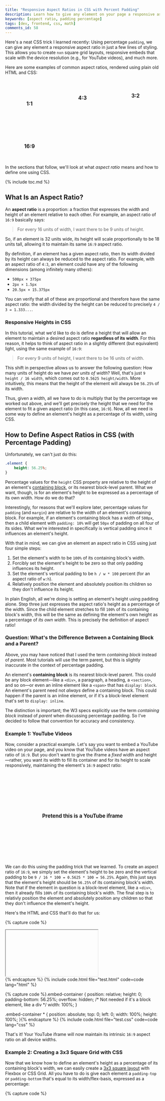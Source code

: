 ```yaml
---
title: "Responsive Aspect Ratios in CSS with Percent Padding"
description: Learn how to give any element on your page a responsive aspect ratio, using a CSS trick with percentage padding.
keywords: [aspect ratio, padding percentage]
tags: [dev, frontend, css, math]
comments_id: 58
---
```


Here's a neat CSS trick I learned recently: Using percentage `padding`, we can give any element a responsive aspect ratio in just a few lines of styling. This allows you to create `nxn` square grid layouts, responsive embeds that scale with the device resolution (e.g., for YouTube videos), and much more.

Here are some examples of common aspect ratios, rendered using plain old HTML and CSS:

<ul class="tiles">
    <li class="tile aspect-ratio-1-1" data-ratio="1:1"></li>
    <li class="tile aspect-ratio-4-3" data-ratio="4:3"></li>
    <li class="tile aspect-ratio-3-2" data-ratio="3:2"></li>
    <li class="tile aspect-ratio-16-9" data-ratio="16:9"></li>
</ul>

In the sections that follow, we'll look at what *aspect ratio* means and how to define one using CSS.

{% include toc.md %}

## What Is an Aspect Ratio?

An **aspect ratio** is a proportion: a fraction that expresses the width and height of an element relative to each other. For example, an aspect ratio of `16:9` basically says:

> For every 16 units of width, I want there to be 9 units of height.

So, if an element is 32 units wide, its height will scale proportionally to be 18 units tall, allowing it to maintain its same `16:9` aspect ratio.

By definition, if an element has a given aspect ratio, then its width divided by its height can always be reduced to the aspect ratio. For example, with an aspect ratio of `4:3`, an element could have any of the following dimensions (among infinitely many others):

- `500px × 375px`
- `2px × 1.5px`
- `20.5px × 15.375px`

You can verify that all of these are proportional and therefore have the same aspect ratio: the width divided by the height can be reduced to precisely `4 / 3 = 1.333...`.

### Responsive Heights in CSS

In this tutorial, what we'd like to do is define a height that will allow an element to maintain a desired aspect ratio **regardless of its width**. For this reason, it helps to think of aspect ratio in a slightly different (but equivalent) light, using the same example of `16:9`:

> For every 9 units of height, I want there to be 16 units of width.

This shift in perspective allows us to answer the following question: How many units of height do we have *per units of width*? Well, that's just `9 height / 16 width`, which comes out to `0.5625 height/width`. More intuitively, this means that the height of the element will always be `56.25%` of its width.

Thus, given a width, all we have to do is multiply that by the percentage we worked out above, and we'll get precisely the height that we need for the element to fit a given aspect ratio (in this case, `16:9`). Now, all we need is some way to define an element's height as a percentage of its width, using CSS.

## How to Define Aspect Ratios in CSS (with Percentage Padding)

Unfortunately, we can't just do this:

```css
.element {
    height: 56.25%;
}
```

Percentage values for the `height` CSS property are relative to the height of an element's [containing block](https://developer.mozilla.org/en-US/docs/Web/CSS/Containing_block), or its nearest block-level parent. What we want, though, is for an element's height to be expressed as a percentage of its own width. How do we do that?

Interestingly, for reasons that we'll explore later, percentage values for `padding` (and `margin`) are relative to the width of an element's containing block. For example, if an element's containing block has a width of `500px`, then a child element with `padding: 10%` will get `50px` of padding on all four of its sides. What we're interested in specifically is vertical padding since it influences an element's height.

With that in mind, we can give an element an aspect ratio in CSS using just four simple steps:

1. Set the element's width to be `100%` of its containing block's width.
2. Forcibly set the element's height to be zero so that only padding influences its height.
3. Set the element's vertical padding to be `h / w * 100` percent (for an aspect ratio of `w:h`).
4. Relatively position the element and absolutely position its children so they don't influence its height.

In plain English, all we're doing is setting an element's height using padding alone. Step three just expresses the aspect ratio's height as a percentage of the width. Since the child element stretches to fill `100%` of its containing block's width, this will be the same as defining the element's own height as a percentage of *its own width*. This is precisely the definition of aspect ratio!

### Question: What's the Difference Between a Containing Block and a Parent?

Above, you may have noticed that I used the term *containing block* instead of *parent*. Most tutorials will use the term parent, but this is slightly inaccurate in the context of percentage padding.

An element's **containing block** is its nearest block-level parent. This could be any block element—like a `<div>`, a paragraph, a heading, a `<section>`, and so on—or even an inline element like a `<span>` that has `display: block`. An element's parent need not *always* define a containing block. This could happen if the parent is an inline element, or if it's a block-level element that's set to `display: inline`.

The distinction is important; the W3 specs explicitly use the term *containing block* instead of *parent* when discussing percentage padding. So I've decided to follow that convention for accuracy and consistency.

### Example 1: YouTube Videos

Now, consider a practical example. Let's say you want to embed a YouTube video on your page, and you know that YouTube videos have an aspect ratio of `16:9`. But you don't want to give the iframe a *fixed* width and height—rather, you want its width to fill its container and for its height to scale responsively, maintaining the element's `16:9` aspect ratio:

<div class="tile aspect-ratio-16-9" data-ratio="Pretend this is a YouTube iframe" aria-hidden="true"></div>

We can do this using the padding trick that we learned. To create an aspect ratio of `16:9`, we simply set the element's height to be zero and the vertical padding to be `9 / 16 * 100 = 0.5625 * 100 = 56.25%`. Again, this just says that the element's height should be `56.25%` of its containing block's width. Note that if the element in question is a block-level element, like a `<div>`, then it already fills `100%` of its containing block's width. The final step is to relativly position the element and absolutely position any children so that they don't influence the element's height.

Here's the HTML and CSS that'll do that for us:

{% capture code %}<div class="embed-container">
  <iframe>...</iframe>
</div>{% endcapture %}
{% include code.html file="test.html" code=code lang="html" %}

{% capture code %}.embed-container {
    position: relative;
    height: 0;
    padding-bottom: 56.25%;
    overflow: hidden;
    /* Not needed if it's a block element, like a div */
    width: 100%;
}

.embed-container * {
    position: absolute;
    top: 0;
    left: 0;
    width: 100%;
    height: 100%;
}{% endcapture %}
{% include code.html file="test.css" code=code lang="css" %}

That's it! Your YouTube iframe will now maintain its intrinsic `16:9` aspect ratio on all device widths.

### Example 2: Creating a 3x3 Square Grid with CSS

Now that we know how to define an element's height as a percentage of its containing block's width, we can easily create a [3x3 square layout](https://tobiasahlin.com/blog/common-flexbox-patterns/#3x3-grid-constrained-proportions-11) with Flexbox or CSS Grid. All you have to do is give each element a `padding-top` or `padding-bottom` that's equal to its width/flex-basis, expressed as a percentage:

{% capture code %}<ul class="square-grid">
  <li class="square"></li>
  <li class="square"></li>
  <li class="square"></li>
  <li class="square"></li>
  <li class="square"></li>
  <li class="square"></li>
  <li class="square"></li>
  <li class="square"></li>
  <li class="square"></li>
</ul>{% endcapture %}
{% include code.html file="grid.html" code=code lang="html" %}

{% capture code %}.square-grid {
    display: flex;
    flex-wrap: wrap;
    list-style: none;
    padding: 0;
}

.square {
    height: 0;
    margin: 0.5em;
    /* Subtract 1em for left and right 0.5em margins */
    flex-basis: calc(33.33% - 1em);
    padding-bottom: calc(33.33% - 1em);
}{% endcapture %}
{% include code.html file="grid.css" code=code lang="css" %}

That gives us a perfect 3x3 grid of squares:

<ol class="square-grid" aria-hidden="true">
  <li class="square"></li>
  <li class="square"></li>
  <li class="square"></li>
  <li class="square"></li>
  <li class="square"></li>
  <li class="square"></li>
  <li class="square"></li>
  <li class="square"></li>
  <li class="square"></li>
</ol>

You can now put whatever absolutely positioned content you want in these squares, relatively position the list items, and hide any overflowing content. Speaking of which...

### Example 3: A 3x3 Square Grid of Images (Cropped)

One of the more common use cases you'll run into is creating a square image grid with CSS, where each image is cropped to fit a perfect `1:1` aspect ratio. This simply builds on the previous example, where we created a generic square grid. Here, we'll relatively position our squares and absolutely position all children:

{% capture code %}.square {
  height: 0;
  margin: 0.5em;
  flex-basis: calc(33.33% - 1em);
  padding-bottom: calc(33.33% - 1em);
  position: relative;
}

.square * {
  position: absolute;
  top: 0;
  left: 0;
  width: 100%;
  height: 100%;
}{% endcapture %}
{% include code.html file="image-grid.css" code=code lang="css" %}

Each square will nest a `<picture>` child element that in turn contains `<img>` and `<source>` elements. You could also just use an `<img>` tag here instead of a `<picture>`. In any case, the image and source elements will be styled as follows:

{% capture code %}.square img,
.square source {
  object-fit: cover;
  object-position: center;
}{% endcapture %}
{% include code.html file="img-grid.css" code=code lang="css" %}

Putting it all together, we get a `3x3` grid of images that are perfectly centered to a `1:1` (square) aspect ratio. If some of the images don't have an intrinsic `1:1` aspect ratio—as is the case with the puppies below, which have intrinsic dimensions of `500x300`—they'll simply be cropped and centered:

<ol class="square-grid" aria-hidden="true">
  <li class="square">{% include picture.html img="puppy.png" alt="" clickable=false %}</li>
  <li class="square">{% include picture.html img="puppy.png" alt="" clickable=false %}</li>
  <li class="square">{% include picture.html img="puppy.png" alt="" clickable=false %}</li>
  <li class="square">{% include picture.html img="kitten.png" alt="" clickable=false %}</li>
  <li class="square">{% include picture.html img="kitten.png" alt="" clickable=false %}</li>
  <li class="square">{% include picture.html img="kitten.png" alt="" clickable=false %}</li>
  <li class="square">{% include picture.html img="parakeet.png" alt="" clickable=false %}</li>
  <li class="square">{% include picture.html img="parakeet.png" alt="" clickable=false %}</li>
  <li class="square">{% include picture.html img="parakeet.png" alt="" clickable=false %}</li>
</ol>

Taking this a step further, you could even set a breakpoint to have the grid flow into a `9x1` grid for mobile, or you could just use CSS Grid instead of flexbox. It's up to you!

## Why It Works: Padding Percentages and Aspect Ratios

As mentioned earlier, the reason we're able to create responsive aspect ratios in this manner is because percentage values for `padding` (and `margin`!) are defined relative to the width of an element's containing block. This is the case for block layouts, [flex layouts](https://www.w3.org/TR/css-flexbox-1/#item-margins), and [grid layouts](https://drafts.csswg.org/css-grid-1/#item-margins). Unfortunately, the W3 specification does not actually go into detail regarding why this decision was made, so [the best we can do is speculate](https://stackoverflow.com/questions/11003911/why-are-margin-padding-percentages-in-css-always-calculated-against-width/).

One possible reason for this is that using a single reference axis (the containing block's width or height, but not both) gives you predictable results with `padding: x%` and `margin: x%`, ensuring that you get the same exact value on all four sides of the box model for a given element, just as you would with other units (e.g., `em` or `px`). So, regardless of whether an element is perfectly square, you'll get the same amount of percentage-based padding or margin on all sides. One could argue, however, that this isn't a good motivation. With concrete units like `em`, `rem`, and `px`, it definitely makes sense for the amount of padding to be the same on all four sides when you use the shorthand of `padding: 5px`. But there's nothing suggesting that the same should hold for percentages since these are responsive units. Moreover, this does not address why the containing block's width was chosen over its height since either one would do just fine.

A more logical reason is the [causality dilemma](https://en.wikipedia.org/wiki/Chicken_or_the_egg) (aka the chicken or the egg). Let's pretend that percentage values for vertical padding actually referenced the containing block's height, rather than its width. If that were the case, we'd get an infinite loop:

1. A containing block's height is affected by the heights of its children<sup>1</sup>.
2. A child sets its `padding-top` to be some percentage (e.g., `50%`).
3. The height of the containing block must change since the child now takes up more vertical space.
4. If the height of the containing block increases, the child's padding must increase, too.

> <sup>1</sup>The same does NOT apply to the width of a containing block. By definition, a block-level element such as a `<div>` will fill up 100% of the available width in the [inline direction](https://developer.mozilla.org/en-US/docs/Web/CSS/CSS_Flow_Layout/Block_and_Inline_Layout_in_Normal_Flow#Elements_participating_in_a_block_formatting_context). If children exceed this width, they will simply overflow—the parent will not stretch. Hence, the infinite calculation problem does not exist in the horizontal axis.

Another compelling reason is that this CSS "hack" allows us to define responsive aspect ratios. If percentage values for vertical padding were based on the containing block's height and not its width, then we'd have no way of doing this with responsive units—we'd have to rely on hardcoded units.

### The Curious Case of Flexbox and CSS Grid

We learned that percentage padding for an element will reference the width of its containing block. But what happens if the element in question is a flex item or grid item? In that case, is the containing block the flex container or the grid itself?

The simple answer is no. And the key to understanding this is to learn about **block formatting contexts** (BFCs). From the [MDN docs](https://developer.mozilla.org/en-US/docs/Web/CSS/CSS_Flow_Layout/Intro_to_formatting_contexts):

> Everything on a page is part of a formatting context, or an area which has been defined to lay out content in a particular way. A block formatting context (BFC) will lay child elements out according to block layout rules, a flex formatting context will lay its children out as flex items, etc. Each formatting context has specific rules about how layout behaves when in that context.

In its documentation on [identifying the containing block](https://developer.mozilla.org/en-US/docs/Web/CSS/Containing_block#Identifying_the_containing_block), MDN notes that flex items and grid items create their own block formatting context, separate from the flex container or grid container:

> If the position property is static, relative, or sticky, the containing block is formed by the edge of the content box of the nearest ancestor element that is either a block container (such as an inline-block, block, or list-item element) or establishes a formatting context (such as a table container, flex container, grid container, or the block container itself).

[And the W3 specs back this up](https://www.w3.org/TR/css-flexbox-1/#flex-items):

> A flex item establishes an independent formatting context for its contents. However, flex items themselves are flex-level boxes, not block-level boxes: they participate in their container’s flex formatting context, not in a block formatting context.

Thus, for flex and grid items, you can think of the containing block as an invisible content region that wraps the items. With CSS grid, this grid formatting context is very easy to identify in your dev tools, appearing as a dotted outline around each item:

{% include picture.html img="grid.png" alt="Inspecting a grid of four items with the Chrome dev tools reveals that each grid items has its own block formatting context, shown with a dashed outline." %}

You can prove this with a simple experiment with two grid items that have the same aspect ratio but whose formatting contexts have differing widths, as defined by the `grid-template-columns` property:

<ul class="grid" aria-label="A grid of two items, one of which is 1fr and the other is 2fr">
  <li class="tile aspect-ratio-16-9" data-ratio="16:9"></li>
  <li class="tile aspect-ratio-16-9" data-ratio="16:9"></li>
</ul>

If the formatting context for grid items were the grid parent itself, then the two items would have the same padding-based height. But they don't because each item has its own formatting context.

### Percentage Padding in Horizontal vs. Vertical Writing Modes

So far, I've asserted that percentage padding and margins reference the width of their containing block. While this is true, it only tells half the story. Percentages may also refer to the height of the containing block, depending on the document's **writing mode**.

By default, a web page is set up to use a **horizontal writing mode**, where text flows from left to right (LTR). This is thanks to the `writing-mode` CSS property, which can take on the following values:

<table>
    <thead>
        <tr>
            <th scope="col">Value</th>
            <th scope="col">Description</th>
        </tr>
    </thead>
    <tbody>
        <tr>
            <td><code>horizontal-tb</code></td>
            <td>Content flows horizontally, from top to bottom (default).</td>
        </tr>
        <tr>
            <td><code>vertical-rl</code></td>
            <td>Content flows vertically, from the right edge of the page to the left.</td>
        </tr>
        <tr>
            <td><code>vertical-lr</code></td>
            <td>Content flows vertically, from the left edge of the page to the right.</td>
        </tr>
    </tbody>
</table>

With vertical layouts, paragraphs appear sideways—you'll have to tilt your head to read them:

<p aria-hidden="true" style="writing-mode: vertical-rl; height: 200px; width: 100%; display: flex; align-items: center; line-height: 1.3;">
    Hello, World! This is a paragraph with writing-mode: vertical-rl set in its CSS. Neat, huh? Notice how the text flows from the right side of the page to the left.
</p>

[The MDN docs](https://developer.mozilla.org/en-US/docs/Web/CSS/CSS_Flow_Layout/Block_and_Inline_Layout_in_Normal_Flow#Elements_participating_in_a_block_formatting_context) provide the following diagrams to clarify the difference between these two writing modes:

<figure>
  {% include picture.html img="horizontal-mode.png" alt="A horizontal writing mode, with text flowing vertically from top to bottom. An arrow points from left to right at the top of the document and is labeled as the inline direction. Another arrow points from top to bottom and is labeled as the block direction." %}
  <figcaption>Horizontal writing mode (default)</figcaption>
</figure>

<figure>
  {% include picture.html img="vertical-mode.png" alt="A vertical writing mode, with text flowing horizontally. The horizontal axis is labeled as the block direction, whereas the vertical axis is now labeled as the inline direction. Text is rendered sideways." %}
  <figcaption>Vertical writing mode</figcaption>
</figure>

Here's the important point: if we change our writing mode to vertical (either left-to-right or right-to-left), and we use percentage values for padding or margin, these percentages will actually be defined relative to the *containing block's height*, not its width! This comes straight from the [CSS3 specs](https://www.w3.org/TR/css-writing-modes-3/#dimension-mapping):

> As a corollary, percentages on the margin and padding properties, which are always calculated with respect to the containing block width in CSS2.1, are calculated with respect to the inline size of the containing block in CSS3.

Here, **inline size** is defined as follows:

> A measurement in the inline dimension: refers to the physical width (horizontal dimension) in horizontal writing modes, and to the physical height (vertical dimension) in vertical writing modes.

To verify this, run the following code:

{% capture code %}<div class="document">
  <div class="parent">
    <div class="child">
      Child
    </div>
  </div>
</div>{% endcapture %}
{% include code.html file="test.html" code=code lang="html" %}

{% capture code %}.document {
  writing-mode: vertical-rl;
  width: 100%;
  height: 100vh;
}

.parent {
   width: 100%;
   height: 200px;
   background-color: black;
   color: white;
}

.child {
  padding: 10%;
  background-color: white;
  color: black;
  border: solid 1px;
}{% endcapture %}
{% include code.html file="test.css" code=code lang="css" %}

The result is shown below, with some additional CSS to make things prettier and easier to identify. Using your dev tools, you can verify that the child `<div>` has a padding of `20px`, which is precisely `10%` of the containing block's height (`200px`):

<div class="document" aria-hidden="true">
  <div class="parent">
    Parent (200px tall)
    <div class="child">
      Child
    </div>
  </div>
</div>

So padding percentages are not always relative to the containing block's width! This is the case the majority of the time since most documents use the default writing mode, but if you've set yours to be vertical, then padding and margin percentages are going to be relative to the containing block's *height*. Thus, our understanding of percentage padding and margin should really be the following:

> Percentage values for padding and margin are relative to the containing block's dimensions in the **inline direction**. For horizontal layouts, this is the containing block's width. For vertical layouts, this is the containing block's height. (See the reference diagrams above.)

## A Note on Rounding Errors

Because computers use fixed-precision floating-point systems, there are some numbers that cannot be fully represented in binary using the IEEE754 standard. Thus, they must either be **truncated** or **rounded** to the nearest representable number.

Since rounding may occur at various steps in percentage-based calculations with CSS, an element may actually end up having a **slightly inaccurate aspect ratio** (though this will be barely perceptible to the user).

In Chrome, for example, all pixel dimensions are truncated after two decimal points, so a width of `1280.858585px` would get truncated to `1280.85px`. Multiply that by `0.5625`, and you'll get `720.478125`, which is rounded to `720.48px`. If you now compute the resulting aspect ratio, you'll find that it's `1.7777731512325116588940706195869`, which differs slightly from the true aspect ratio of `16:9 = 1.7777777777777777777777777777778`.

## Final Thoughts

Clearly, CSS can be a little weird sometimes—who would've thought that padding could be used to create aspect ratios? That thought certainly never crossed my mind until I dug deep into this topic.

With an understanding of padding percentages, you now know how to define responsive aspect ratios in CSS for all kinds of elements, including images, videos, and more. As a bonus, you now also understand how percentage values work for padding and margins and that they depend on the writing mode.

I hope you found this helpful!

### References and Further Reading

- [Maintain the aspect ratio of a div with CSS](https://stackoverflow.com/questions/1495407/maintain-the-aspect-ratio-of-a-div-with-css)
- [W3 Schools How TO - Aspect Ratio](https://www.w3schools.com/howto/howto_css_aspect_ratio.asp)
- [Why are margin/padding percentages in CSS always calculated against width?](https://stackoverflow.com/questions/11003911/why-are-margin-padding-percentages-in-css-always-calculated-against-width/11004839)
- [How to set the margin or padding as percentage of height of parent container?](https://stackoverflow.com/questions/4982480/how-to-set-the-margin-or-padding-as-percentage-of-height-of-parent-container#:~:text=If%20you%20set%20an%20element's,to%20height%20instead%20of%20width.)
- [Common CSS Flexbox Layout Patterns with Example Code](https://tobiasahlin.com/blog/common-flexbox-patterns/)

<style>
    .tiles { display: grid; padding: 0 !important; grid-template-columns: repeat(auto-fit, minmax(150px, 1fr)); row-gap: 1em; column-gap: 1em; }
    .tile { position: relative; height: 0; background-color: var(--tag-bg-color); color: var(--tag-text-color); font-weight: 700; font-size: 1.2em; list-style: none; margin: 0 !important; border-radius: 4px; }
    .tile::after { position: absolute; left: 0; top: 0; width: 100%; height: 100%; content: attr(data-ratio); display: flex; align-items: center; justify-content: center; }
    .aspect-ratio-1-1 { padding-bottom: 100%; }
    .aspect-ratio-4-3 { padding-bottom: 75%; }
    .aspect-ratio-3-2 { padding-bottom: 66.67%; }
    .aspect-ratio-16-9 { padding-bottom: 56.25%; }
    .square-grid { display: flex !important; grid-row-gap: 0; flex-wrap: wrap; list-style: none; padding: 0 !important; }
    .square { height: 0; flex-basis: calc(33.33% - 1em); padding-bottom: calc(33.33% - 1em); background-color: var(--tag-bg-color); color: var(--tag-text-color); margin: 0.5em !important; position: relative; }
    .square * { position: absolute; top: 0; left: 0; width: 100%; height: 100%; }
    .square img, .square source { object-fit: cover; object-position: center; }
    .document { writing-mode: vertical-rl; width: 100%; height: 200px; }
    .parent { width: 100%; display: flex; align-items: center; flex-direction: column; justify-content: space-evenly; background-color: var(--navbar-bg-color); color: white; height: 100%; }
    .child { padding: 10%; background-color: white; color: black; }
    .grid { padding: 0 !important; display: grid; grid-template-columns: 1fr 2fr; width: 100%; column-gap: 1em; }
</style>
